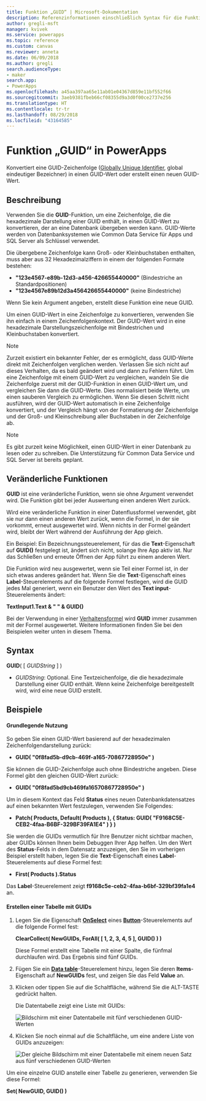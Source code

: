 ```yaml
---
title: Funktion „GUID“ | Microsoft-Dokumentation
description: Referenzinformationen einschließlich Syntax für die Funktion „GUID“ in PowerApps
author: gregli-msft
manager: kvivek
ms.service: powerapps
ms.topic: reference
ms.custom: canvas
ms.reviewer: anneta
ms.date: 06/09/2018
ms.author: gregli
search.audienceType:
- maker
search.app:
- PowerApps
ms.openlocfilehash: a45aa397aa65e11ab01e04367d859e11bf552f66
ms.sourcegitcommit: 3aeb9381fbeb66cf08355d9a3d0f00ce2737e256
ms.translationtype: HT
ms.contentlocale: tr-tr
ms.lasthandoff: 08/29/2018
ms.locfileid: "43164585"
---
```

# <a name="guid-function-in-powerapps"></a>Funktion „GUID“ in PowerApps
Konvertiert eine GUID-Zeichenfolge ([Globally Unique Identifier](https://en.wikipedia.org/wiki/Universally_unique_identifier), global eindeutiger Bezeichner) in einen GUID-Wert oder erstellt einen neuen GUID-Wert.

## <a name="description"></a>Beschreibung
Verwenden Sie die **GUID**-Funktion, um eine Zeichenfolge, die die hexadezimale Darstellung einer GUID enthält, in einen GUID-Wert zu konvertieren, der an eine Datenbank übergeben werden kann. GUID-Werte werden von Datenbanksystemen wie Common Data Service für Apps und SQL Server als Schlüssel verwendet.

Die übergebene Zeichenfolge kann Groß- oder Kleinbuchstaben enthalten, muss aber aus 32 Hexadezimalziffern in einem der folgenden Formate bestehen:

- **"123e4567-e89b-12d3-a456-426655440000"** (Bindestriche an Standardpositionen)
- **"123e4567e89b12d3a456426655440000"** (keine Bindestriche)

Wenn Sie kein Argument angeben, erstellt diese Funktion eine neue GUID.

Um einen GUID-Wert in eine Zeichenfolge zu konvertieren, verwenden Sie ihn einfach in einem Zeichenfolgenkontext. Der GUID-Wert wird in eine hexadezimale Darstellungszeichenfolge mit Bindestrichen und Kleinbuchstaben konvertiert. 

> [!NOTE]
> Zurzeit existiert ein bekannter Fehler, der es ermöglicht, dass GUID-Werte direkt mit Zeichenfolgen verglichen werden.  Verlassen Sie sich nicht auf dieses Verhalten, da es bald geändert wird und dann zu Fehlern führt.  Um eine Zeichenfolge mit einem GUID-Wert zu vergleichen, wandeln Sie die Zeichenfolge zuerst mit der GUID-Funktion in einen GUID-Wert um, und vergleichen Sie dann die GUID-Werte.  Dies normalisiert beide Werte, um einen sauberen Vergleich zu ermöglichen.  Wenn Sie diesen Schritt nicht ausführen, wird der GUID-Wert automatisch in eine Zeichenfolge konvertiert, und der Vergleich hängt von der Formatierung der Zeichenfolge und der Groß- und Kleinschreibung aller Buchstaben in der Zeichenfolge ab.

> [!NOTE]
> Es gibt zurzeit keine Möglichkeit, einen GUID-Wert in einer Datenbank zu lesen oder zu schreiben.  Die Unterstützung für Common Data Service und SQL Server ist bereits geplant. 

## <a name="volatile-functions"></a>Veränderliche Funktionen
**GUID** ist eine veränderliche Funktion, wenn sie ohne Argument verwendet wird. Die Funktion gibt bei jeder Auswertung einen anderen Wert zurück.  

Wird eine veränderliche Funktion in einer Datenflussformel verwendet, gibt sie nur dann einen anderen Wert zurück, wenn die Formel, in der sie vorkommt, erneut ausgewertet wird. Wenn nichts in der Formel geändert wird, bleibt der Wert während der Ausführung der App gleich.

Ein Beispiel: Ein Bezeichnungssteuerelement, für das die **Text**-Eigenschaft auf **GUID()** festgelegt ist, ändert sich nicht, solange Ihre App aktiv ist. Nur das Schließen und erneute Öffnen der App führt zu einem anderen Wert.

Die Funktion wird neu ausgewertet, wenn sie Teil einer Formel ist, in der sich etwas anderes geändert hat. Wenn Sie die **Text**-Eigenschaft eines **Label**-Steuerelements auf die folgende Formel festlegen, wird die GUID jedes Mal generiert, wenn ein Benutzer den Wert des **Text input**-Steuerelements ändert:

**TextInput1.Text & " " & GUID()**

Bei der Verwendung in einer [Verhaltensformel](../working-with-formulas-in-depth.md) wird **GUID** immer zusammen mit der Formel ausgewertet. Weitere Informationen finden Sie bei den Beispielen weiter unten in diesem Thema.

## <a name="syntax"></a>Syntax
**GUID**( [ *GUIDString* ] )


* *GUIDString*: Optional.  Eine Textzeichenfolge, die die hexadezimale Darstellung einer GUID enthält. Wenn keine Zeichenfolge bereitgestellt wird, wird eine neue GUID erstellt.

## <a name="examples"></a>Beispiele

#### <a name="basic-usage"></a>Grundlegende Nutzung

So geben Sie einen GUID-Wert basierend auf der hexadezimalen Zeichenfolgendarstellung zurück:

* **GUID( "0f8fad5b-d9cb-469f-a165-70867728950e" )**

Sie können die GUID-Zeichenfolge auch ohne Bindestriche angeben. Diese Formel gibt den gleichen GUID-Wert zurück:

* **GUID( "0f8fad5bd9cb469fa16570867728950e" )**

Um in diesem Kontext das Feld **Status** eines neuen Datenbankdatensatzes auf einen bekannten Wert festzulegen, verwenden Sie Folgendes:

* **Patch( Products, Default( Products ), { Status: GUID( "F9168C5E-CEB2-4faa-B6BF-329BF39FA1E4" ) } )**

Sie werden die GUIDs vermutlich für Ihre Benutzer nicht sichtbar machen, aber GUIDs können Ihnen beim Debuggen Ihrer App helfen. Um den Wert des **Status**-Felds in dem Datensatz anzuzeigen, den Sie im vorherigen Beispiel erstellt haben, legen Sie die **Text**-Eigenschaft eines **Label**-Steuerelements auf diese Formel fest:

* **First( Products ).Status**

Das **Label**-Steuerelement zeigt **f9168c5e-ceb2-4faa-b6bf-329bf39fa1e4** an.

#### <a name="create-a-table-of-guids"></a>Erstellen einer Tabelle mit GUIDs

1. Legen Sie die Eigenschaft **[OnSelect](../controls/properties-core.md)** eines **[Button](../controls/control-button.md)**-Steuerelements auf die folgende Formel fest:

    **ClearCollect( NewGUIDs, ForAll( [ 1, 2, 3, 4, 5 ], GUID() ) )**

    Diese Formel erstellt eine Tabelle mit einer Spalte, die fünfmal durchlaufen wird. Das Ergebnis sind fünf GUIDs.

1. Fügen Sie ein **[Data table](../controls/control-data-table.md)**-Steuerelement hinzu, legen Sie deren **Items**-Eigenschaft auf **NewGUIDs** fest, und zeigen Sie das Feld **Value** an.

1. Klicken oder tippen Sie auf die Schaltfläche, während Sie die ALT-TASTE gedrückt halten.

    Die Datentabelle zeigt eine Liste mit GUIDs:

    ![Bildschirm mit einer Datentabelle mit fünf verschiedenen GUID-Werten](media/function-guid/guid-collection-1.png)

1. Klicken Sie noch einmal auf die Schaltfläche, um eine andere Liste von GUIDs anzuzeigen:

    ![Der gleiche Bildschirm mit einer Datentabelle mit einem neuen Satz aus fünf verschiedenen GUID-Werten](media/function-guid/guid-collection-2.png)

Um eine einzelne GUID anstelle einer Tabelle zu generieren, verwenden Sie diese Formel:

**Set( NewGUID, GUID() )**
